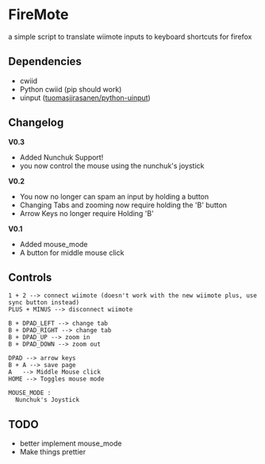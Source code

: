# FireMote

a simple script to translate wiimote inputs to keyboard shortcuts for firefox

## Dependencies

+ cwiid
+ Python cwiid (pip should work)
+ uinput ([tuomasjjrasanen/python-uinput](https://github.com/tuomasjjrasanen/python-uinput))

## Changelog

**V0.3**
  - Added Nunchuk Support!
  - you now control the mouse using the nunchuk's joystick

**V0.2**
  - You now no longer can spam an input by holding a button
  - Changing Tabs and zooming now require holding the 'B' button
  - Arrow Keys no longer require Holding 'B'

**V0.1**
  - Added mouse_mode
  - A button for middle mouse click

## Controls

```
1 + 2 --> connect wiimote (doesn't work with the new wiimote plus, use sync button instead)
PLUS + MINUS --> disconnect wiimote

B + DPAD_LEFT --> change tab
B + DPAD_RIGHT --> change tab
B + DPAD_UP --> zoom in
B + DPAD_DOWN --> zoom out

DPAD --> arrow keys
B + A --> save page
A   --> Middle Mouse click
HOME --> Toggles mouse mode

MOUSE_MODE :
  Nunchuk's Joystick
```
## TODO

+ better implement mouse_mode
+ Make things prettier
